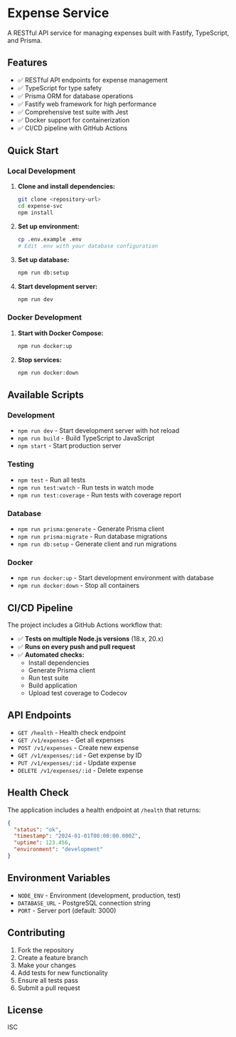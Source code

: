 # Expense Service

A RESTful API service for managing expenses built with Fastify, TypeScript, and Prisma.

## Features

- ✅ RESTful API endpoints for expense management
- ✅ TypeScript for type safety
- ✅ Prisma ORM for database operations
- ✅ Fastify web framework for high performance
- ✅ Comprehensive test suite with Jest
- ✅ Docker support for containerization
- ✅ CI/CD pipeline with GitHub Actions

## Quick Start

### Local Development

1. **Clone and install dependencies:**
   ```bash
   git clone <repository-url>
   cd expense-svc
   npm install
   ```

2. **Set up environment:**
   ```bash
   cp .env.example .env
   # Edit .env with your database configuration
   ```

3. **Set up database:**
   ```bash
   npm run db:setup
   ```

4. **Start development server:**
   ```bash
   npm run dev
   ```

### Docker Development

1. **Start with Docker Compose:**
   ```bash
   npm run docker:up
   ```

2. **Stop services:**
   ```bash
   npm run docker:down
   ```

## Available Scripts

### Development
- `npm run dev` - Start development server with hot reload
- `npm run build` - Build TypeScript to JavaScript
- `npm start` - Start production server

### Testing
- `npm test` - Run all tests
- `npm run test:watch` - Run tests in watch mode
- `npm run test:coverage` - Run tests with coverage report

### Database
- `npm run prisma:generate` - Generate Prisma client
- `npm run prisma:migrate` - Run database migrations
- `npm run db:setup` - Generate client and run migrations

### Docker
- `npm run docker:up` - Start development environment with database
- `npm run docker:down` - Stop all containers

## CI/CD Pipeline

The project includes a GitHub Actions workflow that:

- ✅ **Tests on multiple Node.js versions** (18.x, 20.x)
- ✅ **Runs on every push and pull request**
- ✅ **Automated checks:**
  - Install dependencies
  - Generate Prisma client  
  - Run test suite
  - Build application
  - Upload test coverage to Codecov

## API Endpoints

- `GET /health` - Health check endpoint
- `GET /v1/expenses` - Get all expenses
- `POST /v1/expenses` - Create new expense
- `GET /v1/expenses/:id` - Get expense by ID
- `PUT /v1/expenses/:id` - Update expense
- `DELETE /v1/expenses/:id` - Delete expense

## Health Check

The application includes a health endpoint at `/health` that returns:

```json
{
  "status": "ok",
  "timestamp": "2024-01-01T00:00:00.000Z",
  "uptime": 123.456,
  "environment": "development"
}
```

## Environment Variables

- `NODE_ENV` - Environment (development, production, test)
- `DATABASE_URL` - PostgreSQL connection string
- `PORT` - Server port (default: 3000)

## Contributing

1. Fork the repository
2. Create a feature branch
3. Make your changes
4. Add tests for new functionality
5. Ensure all tests pass
6. Submit a pull request

## License

ISC
